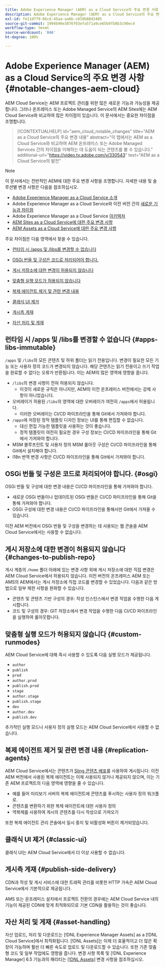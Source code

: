 ```yaml
---
title: Adobe Experience Manager (AEM) as a Cloud Service의 주요 변경 사항
description: Adobe Experience Manager (AEM) as a Cloud Service의 주요 변경 사항
exl-id: fe11d779-66cd-45aa-aa6b-c819b88d2405
source-git-commit: 1994b90e3876f03efa571a9ce65b9fb8b3c90ec4
workflow-type: tm+mt
source-wordcount: '846'
ht-degree: 100%

---
```


# Adobe Experience Manager (AEM) as a Cloud Service의 주요 변경 사항 {#notable-changes-aem-cloud}

AEM Cloud Service는 AEM 프로젝트 관리를 위한 많은 새로운 기능과 가능성을 제공합니다. 그러나 온프레미스 또는 Adobe Managed Service의 AEM Sites에는 AEM Cloud Service와 비교하여 많은 차이점이 있습니다. 이 문서에서는 중요한 차이점을 조명합니다.

>[!CONTEXTUALHELP]
>id="aem_cloud_notable_changes"
>title="AEM as a Cloud Service의 주요 변경 내용"
>abstract="이 탭에서는 AEM as a Cloud Service와 비교하여 AEM 온프레미스 또는 Adobe Managed Services 간의 차이점을 이해하는 데 도움이 되는 콘텐츠를 볼 수 있습니다."
>additional-url="https://video.tv.adobe.com/v/330543" text="AEM as a Cloud Service의 발전"


>[!NOTE]
>이 문서에서는 전반적인 AEM에 대한 주요 변경 사항을 조명합니다. 자세한 내용 및 솔루션별 변경 사항은 다음을 참조하십시오.
>
>* [Adobe Experience Manager as a Cloud Service 소개](/help/overview/introduction.md)
>* Adobe Experience Manager as a Cloud Service와 이전 버전 간의 [새로운 기능과 차이점](/help/overview/what-is-new-and-different.md)
>* Adobe Experience Manager as a Cloud Service [아키텍처](/help/overview/architecture.md)
>* [AEM Sites as a Cloud Service에 대한 주요 변경 사항](/help/sites-cloud/sites-cloud-changes.md)
>* [AEM Assets as a Cloud Service에 대한 주요 변경 사항](/help/assets/assets-cloud-changes.md)

주요 차이점은 다음 영역에서 찾을 수 있습니다.

* [런타임 시 /apps 및 /libs를 변경할 수 없습니다](#apps-libs-immutable)

* [OSGi 번들 및 구성은 코드로 처리되어야 합니다.](#osgi)

* [게시 저장소에 대한 변경이 허용되지 않습니다](#changes-to-publish-repo)

* [맞춤형 실행 모드가 허용되지 않습니다](#custom-runmodes)

* [복제 에이전트 제거 및 관련 변경 내용](#replication-agents)

* [클래식 UI 제거](#classic-ui)

* [게시측 게재](#publish-side-delivery)

* [자산 처리 및 게재](#asset-handling)

## 런타임 시 /apps 및 /libs를 변경할 수 없습니다 {#apps-libs-immutable}

`/apps` 및 `/libs`의 모든 콘텐츠 및 하위 폴더는 읽기 전용입니다. 변경이 필요한 모든 기능 또는 사용자 정의 코드가 변경되지 않습니다. 해당 콘텐츠는 읽기 전용이고 쓰기 작업을 완료할 수 없다는 오류가 반환됩니다. 이는 AEM의 많은 영역에 영향을 줍니다.

* `/libs`의 변경 사항이 전혀 허용되지 않습니다.
   * 이것이 새로운 규칙은 아니지만, AEM의 이전 온프레미스 버전에서는 강제 사항이 아니었습니다.
* 오버레이가 허용된 `/libs`의 영역에 대한 오버레이가 여전히 `/apps`에서 허용됩니다.
   * 이러한 오버레이는 CI/CD 파이프라인을 통해 Git에서 가져와야 합니다.
* `/apps`에 저장된 정적 템플릿 디자인 정보는 UI를 통해 편집할 수 없습니다.
   * 대신 편집 가능한 템플릿을 사용하는 것이 좋습니다.
   * 정적 템플릿이 여전히 필요한 경우 구성 정보는 CI/CD 파이프라인을 통해 Git에서 가져와야 합니다.
* MSM 블루프린트 및 사용자 정의 MSM 롤아웃 구성은 CI/CD 파이프라인을 통해 Git에서 설치해야 합니다.
* I18n 번역 변경 사항은 CI/CD 파이프라인을 통해 Git에서 가져와야 합니다.

## OSGi 번들 및 구성은 코드로 처리되어야 합니다. {#osgi}

OSGi 번들 및 구성에 대한 변경 내용은 CI/CD 파이프라인을 통해 가져와야 합니다.

* 새로운 OSGi 번들이나 업데이트된 OSGi 번들은 CI/CD 파이프라인을 통해 Git을 통해 가져와야 합니다.
* OSGi 구성에 대한 변경 내용은 CI/CD 파이프라인을 통해서만 Git에서 가져올 수 있습니다.

이전 AEM 버전에서 OSGi 번들 및 구성을 변경하는 데 사용되는 웹 콘솔을 AEM Cloud Service에서는 사용할 수 없습니다.

## 게시 저장소에 대한 변경이 허용되지 않습니다 {#changes-to-publish-repo}

게시 계층의 `/home` 폴더 아래에 있는 변경 사항 외에 게시 저장소에 대한 직접 변경은 AEM Cloud Service에서 허용되지 않습니다. 이전 버전의 온프레미스 AEM 또는 AMS의 AEM에서는 게시 저장소에 직접 코드를 변경할 수 있었습니다. 다음과 같은 방법으로 일부 제한 사항을 완화할 수 있습니다.

* 콘텐츠 및 콘텐츠 기반 구성의 경우: 작성 인스턴스에서 변경 작업을 수행한 다음 게시합니다.
* 코드 및 구성의 경우: GIT 저장소에서 변경 작업을 수행한 다음 CI/CD 파이프라인을 실행하여 롤아웃합니다.

## 맞춤형 실행 모드가 허용되지 않습니다 {#custom-runmodes}

AEM Cloud Service에 대해 즉시 사용할 수 있도록 다음 실행 모드가 제공됩니다.

* `author`
* `publish`
* `prod`
* `author.prod`
* `publish.prod`
* `stage`
* `author.stage`
* `publish.stage`
* `dev`
* `author.dev`
* `publish.dev`

추가적인 실행 모드나 사용자 정의 실행 모드는 AEM Cloud Service에서 사용할 수 없습니다.

## 복제 에이전트 제거 및 관련 변경 내용 {#replication-agents}

AEM Cloud Service에서는 콘텐츠가 [Sling 콘텐츠 배포](https://sling.apache.org/documentation/bundles/content-distribution.html)를 사용하여 게시됩니다. 이전 AEM 버전에서 사용된 복제 에이전트는 이제 사용되지 않거나 제공되지 않으며, 이는 기존 AEM 프로젝트의 다음 영역에 영향을 줄 수 있습니다.

* 예를 들어 미리보기 서버의 복제 에이전트에 콘텐츠를 푸시하는 사용자 정의 워크플로.
* 콘텐츠를 변환하기 위한 복제 에이전트에 대한 사용자 정의
* 역복제를 사용하여 게시의 콘텐츠를 다시 작성으로 가져오기

또한 복제 에이전트 관리 콘솔에서 일시 중지 및 비활성화 버튼이 제거되었습니다.

## 클래식 UI 제거 {#classic-ui}

클래식 UI는 AEM Cloud Service에서 더 이상 사용할 수 없습니다.

## 게시측 게재 {#publish-side-delivery}

CDN과 작성 및 게시 서비스에 대한 트래픽 관리를 비롯한 HTTP 가속은 AEM Cloud Service에서 기본적으로 제공됩니다.

AMS 또는 온프레미스 설치에서 프로젝트 전환의 경우에는 AEM Cloud Service 내의 기능이 제공된 CDN에 맞게 최적화되므로 기본 CDN을 활용하는 것이 좋습니다.

## 자산 처리 및 게재 {#asset-handling}

자산 업로드, 처리 및 다운로드는 [!DNL Experience Manager Assets] as a [!DNL Cloud Service]에서 최적화됩니다. [!DNL Assets]는 이제 더 효율적이고 더 많은 확장이 가능하며 훨씬 더 빠른 속도로 업로드 및 다운로드할 수 있습니다. 또한 기존 맞춤형 코드 및 일부 작업에도 영향을 줍니다. 변경 사항 목록 및 [!DNL Experience Manager] 6.5 기능과의 패리티는 [ [!DNL Assets]](/help/assets/assets-cloud-changes.md) 변경 사항을 참조하십시오.
